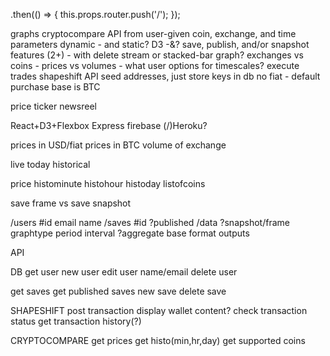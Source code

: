 .then(() => {
              this.props.router.push('/');
            });

graphs
  cryptocompare API
  from user-given coin, exchange, and time parameters
  dynamic - and static?
  D3 -&?
  save, publish, and/or snapshot features (2+) - with delete
  stream or stacked-bar graph?
  exchanges vs coins - prices vs volumes - what user options for timescales?
execute trades
  shapeshift API
    seed addresses, just store keys in db
  no fiat - default purchase base is BTC

price ticker
newsreel

React+D3+Flexbox
Express
firebase
(/)Heroku?

prices in USD/fiat
prices in BTC
volume of exchange

live
today
historical

price
histominute
histohour
histoday
listofcoins

save frame vs save snapshot

/users
  #id
  email
  name
/saves
  #id
  ?published
  /data
    ?snapshot/frame
    graphtype
    period
    interval
    ?aggregate
    base
    format
    outputs

API

DB
get user
new user
edit user name/email
delete user

get saves
get published saves
new save
delete save

SHAPESHIFT
post transaction
display wallet content?
check transaction status
get transaction history(?)

CRYPTOCOMPARE
get prices
get histo(min,hr,day)
get supported coins

